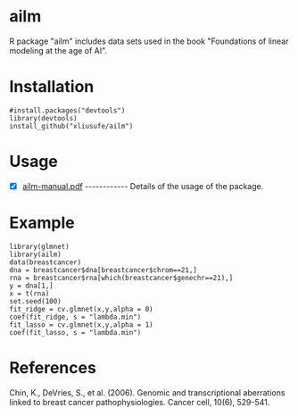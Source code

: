 # ailm
R package "ailm" includes data sets used in the book "Foundations of linear modeling at the age of AI".

# Installation

    #install.packages("devtools")
    library(devtools)
    install_github("xliusufe/ailm")

# Usage

- [x] [ailm-manual.pdf](https://github.com/xliusufe/ailm/inst/ailm-manual.pdf) ------------ Details of the usage of the package.

# Example
    library(glmnet)
    library(ailm)
    data(breastcancer)
    dna = breastcancer$dna[breastcancer$chrom==21,]
	rna = breastcancer$rna[which(breastcancer$genechr==21),]
	y = dna[1,]
	x = t(rna)
	set.seed(100)
	fit_ridge = cv.glmnet(x,y,alpha = 0)
	coef(fit_ridge, s = "lambda.min")
	fit_lasso = cv.glmnet(x,y,alpha = 1)
	coef(fit_lasso, s = "lambda.min")


# References
Chin, K., DeVries, S., et al. (2006). Genomic and transcriptional aberrations linked to breast cancer pathophysiologies. Cancer cell, 10(6), 529-541.






